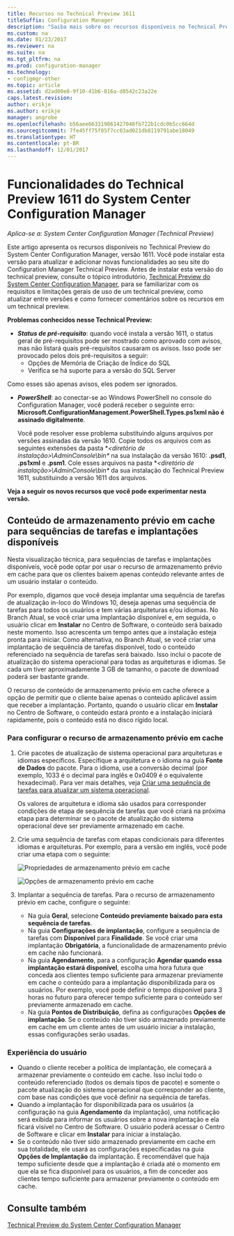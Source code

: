 ```yaml
---
title: Recursos no Technical Preview 1611
titleSuffix: Configuration Manager
description: "Saiba mais sobre os recursos disponíveis no Technical Preview do System Center Configuration Manager, versão 1611."
ms.custom: na
ms.date: 01/23/2017
ms.reviewer: na
ms.suite: na
ms.tgt_pltfrm: na
ms.prod: configuration-manager
ms.technology:
- configmgr-other
ms.topic: article
ms.assetid: d2ad00e8-9f10-41b6-816a-d8542c23a22e
caps.latest.revision: 
author: erikje
ms.author: erikje
manager: angrobe
ms.openlocfilehash: b56aee663319861427048fb722b1cdc0b5cc664d
ms.sourcegitcommit: 7fe45ff75f05f7cc03ad021db8119791abe18049
ms.translationtype: HT
ms.contentlocale: pt-BR
ms.lasthandoff: 12/01/2017
---
```

# <a name="capabilities-in-technical-preview-1611-for-system-center-configuration-manager"></a>Funcionalidades do Technical Preview 1611 do System Center Configuration Manager

*Aplica-se a: System Center Configuration Manager (Technical Preview)*



Este artigo apresenta os recursos disponíveis no Technical Preview do System Center Configuration Manager, versão 1611. Você pode instalar esta versão para atualizar e adicionar novas funcionalidades ao seu site do Configuration Manager Technical Preview. Antes de instalar esta versão do technical preview, consulte o tópico introdutório, [Technical Preview do System Center Configuration Manager](../../core/get-started/technical-preview.md), para se familiarizar com os requisitos e limitações gerais de uso de um technical preview, como atualizar entre versões e como fornecer comentários sobre os recursos em um technical preview.    

**Problemas conhecidos nesse Technical Preview:**   
- ***Status de pré-requisito***: quando você instala a versão 1611, o status geral de pré-requisitos pode ser mostrado como aprovado com avisos, mas não listará quais pré-requisitos causaram os avisos. Isso pode ser provocado pelos dois pré-requisitos a seguir:
  - Opções de Memória de Criação de Índice do SQL
  - Verifica se há suporte para a versão do SQL Server  

 Como esses são apenas avisos, eles podem ser ignorados.

- ***PowerShell***: ao conectar-se ao Windows PowerShell no console do Configuration Manager, você poderá receber o seguinte erro: **Microsoft.ConfigurationManagement.PowerShell.Types.ps1xml não é assinado digitalmente**.  

   Você pode resolver esse problema substituindo alguns arquivos por versões assinadas da versão 1610. Copie todos os arquivos com as seguintes extensões da pasta **&lt;diretório de instalação>\AdminConsole\bin\** na sua instalação da versão 1610: **.psd1**, **.ps1xml** e **.psm1**. Cole esses arquivos na pasta **&lt;diretório de instalação>\AdminConsole\bin\** da sua instalação do Technical Preview 1611, substituindo a versão 1611 dos arquivos.


**Veja a seguir os novos recursos que você pode experimentar nesta versão.**  

## <a name="pre-cache-content-for-available-deployments-and-task-sequences"></a>Conteúdo de armazenamento prévio em cache para sequências de tarefas e implantações disponíveis
Nesta visualização técnica, para sequências de tarefas e implantações disponíveis, você pode optar por usar o recurso de armazenamento prévio em cache para que os clientes baixem apenas conteúdo relevante antes de um usuário instalar o conteúdo.

Por exemplo, digamos que você deseja implantar uma sequência de tarefas de atualização in-loco do Windows 10, deseja apenas uma sequência de tarefas para todos os usuários e tem várias arquiteturas e/ou idiomas. No Branch Atual, se você criar uma implantação disponível e, em seguida, o usuário clicar em **Instalar** no Centro de Software, o conteúdo será baixado neste momento. Isso acrescenta um tempo antes que a instalação esteja pronta para iniciar. Como alternativa, no Branch Atual, se você criar uma implantação de sequência de tarefas disponível, todo o conteúdo referenciado na sequência de tarefas será baixado. Isso inclui o pacote de atualização do sistema operacional para todas as arquiteturas e idiomas. Se cada um tiver aproximadamente 3 GB de tamanho, o pacote de download poderá ser bastante grande.

O recurso de conteúdo de armazenamento prévio em cache oferece a opção de permitir que o cliente baixe apenas o conteúdo aplicável assim que receber a implantação. Portanto, quando o usuário clicar em **Instalar** no Centro de Software, o conteúdo estará pronto e a instalação iniciará rapidamente, pois o conteúdo está no disco rígido local.

### <a name="to-configure-the-pre-cache-feature"></a>Para configurar o recurso de armazenamento prévio em cache

1. Crie pacotes de atualização de sistema operacional para arquiteturas e idiomas específicos. Especifique a arquitetura e o idioma na guia **Fonte de Dados** do pacote. Para o idioma, use a conversão decimal (por exemplo, 1033 é o decimal para inglês e 0x0409 é o equivalente hexadecimal). Para ver mais detalhes, veja [Criar uma sequência de tarefas para atualizar um sistema operacional](/sccm/osd/deploy-use/create-a-task-sequence-to-upgrade-an-operating-system).

    Os valores de arquitetura e idioma são usados para corresponder condições de etapa de sequência de tarefas que você criará na próxima etapa para determinar se o pacote de atualização do sistema operacional deve ser previamente armazenado em cache.
2. Crie uma sequência de tarefas com etapas condicionais para diferentes idiomas e arquiteturas. Por exemplo, para a versão em inglês, você pode criar uma etapa com o seguinte:

    ![Propriedades de armazenamento prévio em cache](media/precacheproperties2.png)

    ![Opções de armazenamento prévio em cache](media/precacheoptions2.png)  

3. Implantar a sequência de tarefas. Para o recurso de armazenamento prévio em cache, configure o seguinte:
    - Na guia **Geral**, selecione **Conteúdo previamente baixado para esta sequência de tarefas**.
    - Na guia **Configurações de implantação**, configure a sequência de tarefas com **Disponível** para **Finalidade**. Se você criar uma implantação **Obrigatória**, a funcionalidade de armazenamento prévio em cache não funcionará.
    - Na guia **Agendamento**, para a configuração **Agendar quando essa implantação estará disponível**, escolha uma hora futura que conceda aos clientes tempo suficiente para armazenar previamente em cache o conteúdo para a implantação disponibilizada para os usuários. Por exemplo, você pode definir o tempo disponível para 3 horas no futuro para oferecer tempo suficiente para o conteúdo ser previamente armazenado em cache.  
    - Na guia **Pontos de Distribuição**, defina as configurações **Opções de implantação**. Se o conteúdo não tiver sido armazenado previamente em cache em um cliente antes de um usuário iniciar a instalação, essas configurações serão usadas.


### <a name="user-experience"></a>Experiência do usuário
- Quando o cliente receber a política de implantação, ele começará a armazenar previamente o conteúdo em cache. Isso inclui todo o conteúdo referenciado (todos os demais tipos de pacote) e somente o pacote atualização do sistema operacional que corresponder ao cliente, com base nas condições que você definir na sequência de tarefas.
- Quando a implantação for disponibilizada para os usuários (a configuração na guia **Agendamento** da implantação), uma notificação será exibida para informar os usuários sobre a nova implantação e ela ficará visível no Centro de Software. O usuário poderá acessar o Centro de Software e clicar em **Instalar** para iniciar a instalação.
- Se o conteúdo não tiver sido armazenado previamente em cache em sua totalidade, ele usará as configurações especificadas na guia **Opções de Implantação** da implantação. É recomendável que haja tempo suficiente desde que a implantação é criada até o momento em que ela se fica disponível para os usuários, a fim de conceder aos clientes tempo suficiente para armazenar previamente o conteúdo em cache.


## <a name="see-also"></a>Consulte também
[Technical Preview do System Center Configuration Manager](../../core/get-started/technical-preview.md)
